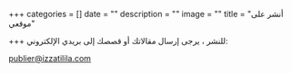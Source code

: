 +++
categories = []
date = ""
description = ""
image = ""
title = "أنشر على موقعي"

+++
للنشر ، يرجى إرسال مقالاتك أو قصصك إلى بريدي الإلكتروني:

publier@izzatilila.com